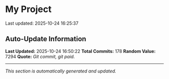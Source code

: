 # My Project


Last updated: 2025-10-24 16:25:37

























































































































































































































































































































































































































































































































































































## Auto-Update Information

**Last Updated:** 2025-10-24 16:50:22
**Total Commits:** 178
**Random Value:** 7294
**Quote:** _Git commit, git paid._

---
_This section is automatically generated and updated._